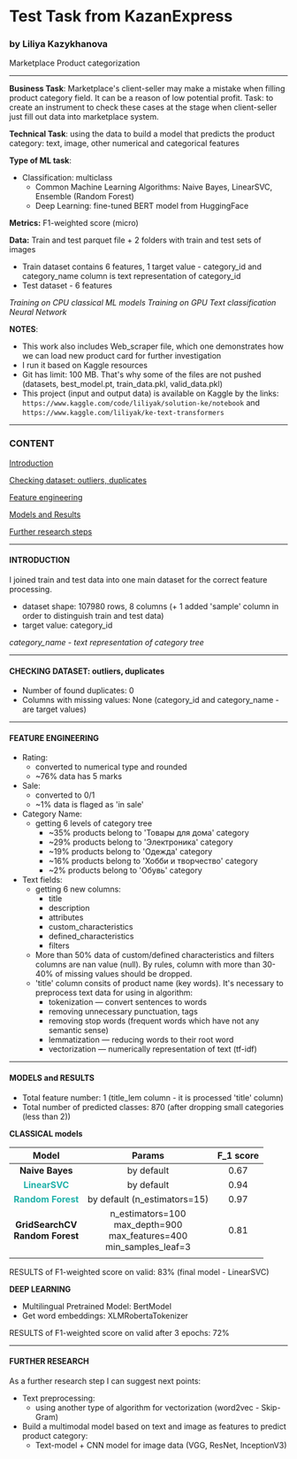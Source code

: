 # Test Task from KazanExpress
### by Liliya Kazykhanova
Marketplace Product categorization
***
**Business Task**: Marketplace's client-seller may make a mistake when filling product category field. It can be a reason of low potential profit. Task: to create an instrument to check these cases at the stage when client-seller just fill out data into marketplace system.

**Technical Task**: using the data to build a model that predicts the product category: text, image, other numerical and categorical features

**Type of ML task**:
* Classification: multiclass
    - Common Machine Learning Algorithms: Naive Bayes, LinearSVC, Ensemble (Random Forest)
    - Deep Learning: fine-tuned BERT model from HuggingFace

**Metrics:** F1-weighted score (micro)

**Data:** Train and test parquet file + 2 folders with train and test sets of images
- Train dataset contains 6 features, 1 target value - category_id and category_name column is text representation of category_id
- Test dataset - 6 features

*Training on CPU classical ML models*
*Training on GPU Text classification Neural Network*

**NOTES**:
* This work also includes Web_scraper file, which one demonstrates how we can load new product card for further investigation 
* I run it based on Kaggle resources
* Git has limit: 100 MB. That's why some of the files are not pushed (datasets, best_model.pt, train_data.pkl, valid_data.pkl)
* This project (input and output data) is available on Kaggle by the links: `https://www.kaggle.com/code/liliyak/solution-ke/notebook` and `https://www.kaggle.com/liliyak/ke-text-transformers`
***

### **CONTENT**
[Introduction](https://github.com/LiliyaKazykhanova/Test-Cases-for-KazanExpress/blob/main/README.md#Introduction)

[Checking dataset: outliers, duplicates](https://github.com/LiliyaKazykhanova/Test-Cases-for-KazanExpress/blob/main/README.md#Checking-dataset-:-outliers-,-duplicates)

[Feature engineering](https://github.com/LiliyaKazykhanova/Test-Cases-for-KazanExpress/blob/main/README.md#Feature-engineering)

[Models and Results](https://github.com/LiliyaKazykhanova/Test-Cases-for-KazanExpress/blob/main/README.md#Models-and-Results)

[Further research steps](https://github.com/LiliyaKazykhanova/Test-Cases-for-KazanExpress/blob/main/README.md#Further-research-steps)
***

#### **INTRODUCTION**
I joined train and test data into one main dataset for the correct feature processing.
- dataset shape: 107980 rows, 8 columns (+ 1 added 'sample' column in order to distinguish train and test data)
- target value: category_id

*category_name - text representation of category tree*
***

#### **CHECKING DATASET: outliers, duplicates**
- Number of found duplicates: 0
- Columns with missing values: None (category_id and category_name - are target values)
***

#### **FEATURE ENGINEERING**
- Rating:
    * converted to numerical type and rounded
    * ~76% data has 5 marks
- Sale:
    * converted to 0/1
    * ~1% data is flaged as 'in sale'
- Category Name:
    * getting 6 levels of category tree
        - ~35% products belong to 'Товары для дома' category
        - ~29% products belong to 'Электроника' category
        - ~19% products belong to 'Одежда' category
        - ~16% products belong to 'Хобби и творчество' category
        - ~2% products belong to 'Обувь' category
- Text fields:
    * getting 6 new columns:
        - title
        - description
        - attributes
        - custom_characteristics
        - defined_characteristics
        - filters
    * More than 50% data of custom/defined characteristics and filters columns are nan value (null). By rules, column with more than 30-40% of missing values should be dropped.
    * 'title' column consits of product name (key words). It's necessary to preprocess text data for using in algorithm:
        - tokenization — convert sentences to words
        - removing unnecessary punctuation, tags
        - removing stop words (frequent words which have not any semantic sense)
        - lemmatization — reducing words to their root word
        - vectorization — numerically representation of text (tf-idf)
***

#### **MODELS and RESULTS**
- Total feature number: 1 (title_lem column - it is processed 'title' column)
- Total number of predicted classes: 870 (after dropping small categories (less than 2))

**CLASSICAL models**

| Model | Params | F_1 score |
| :-: | :-: | :-: |
| **Naive Bayes** | by default | 0.67 |
| <font color='LightSeaGreen'>**LinearSVC**</font> | by default | 0.94 |
| <font color='LightSeaGreen'>**Random Forest**</font> | by default (n_estimators=15) | 0.97 |
| **GridSearchCV<br>Random Forest** | n_estimators=100<br>max_depth=900<br>max_features=400<br>min_samples_leaf=3 | 0.81 |
|  |  |  |

RESULTS of F1-weighted score on valid: 83% (final model - LinearSVC)

**DEEP LEARNING**
- Multilingual Pretrained Model: BertModel
- Get word embeddings: XLMRobertaTokenizer

RESULTS of F1-weighted score on valid after 3 epochs: 72%
***

#### **FURTHER RESEARCH**
As a further research step I can suggest next points:
- Text preprocessing:
    * using another type of algorithm for vectorization (word2vec - Skip-Gram)
- Build a multimodal model based on text and image as features to predict product category:
    * Text-model + CNN model for image data (VGG, ResNet, InceptionV3)
